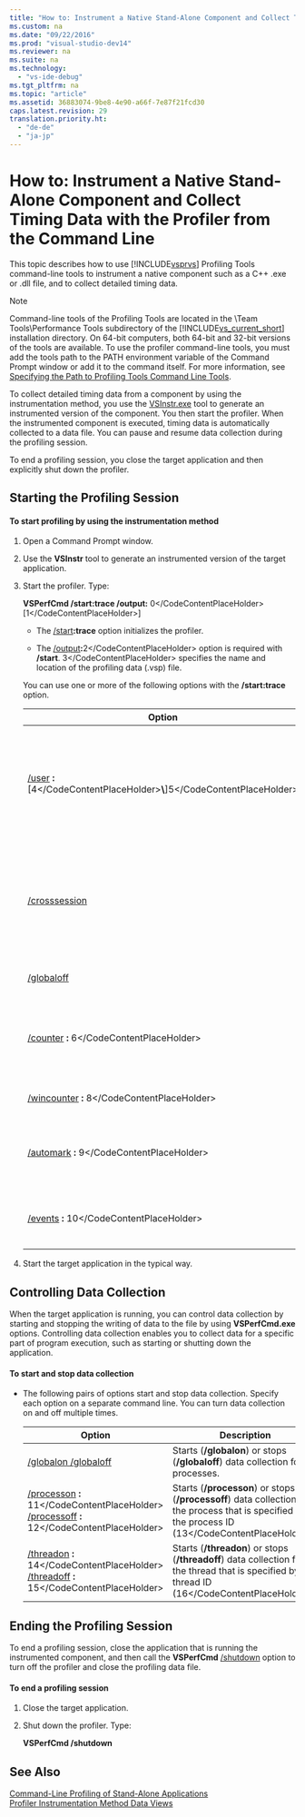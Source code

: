 ```yaml
---
title: "How to: Instrument a Native Stand-Alone Component and Collect Timing Data with the Profiler from the Command Line"
ms.custom: na
ms.date: "09/22/2016"
ms.prod: "visual-studio-dev14"
ms.reviewer: na
ms.suite: na
ms.technology: 
  - "vs-ide-debug"
ms.tgt_pltfrm: na
ms.topic: "article"
ms.assetid: 36883074-9be8-4e90-a66f-7e87f21fcd30
caps.latest.revision: 29
translation.priority.ht: 
  - "de-de"
  - "ja-jp"
---
```

# How to: Instrument a Native Stand-Alone Component and Collect Timing Data with the Profiler from the Command Line
This topic describes how to use [!INCLUDE[vsprvs](../vs140/includes/vsprvs_md.md)] Profiling Tools command-line tools to instrument a native component such as a C++ .exe or .dll file, and to collect detailed timing data.  
  
> [!NOTE]
>  Command-line tools of the Profiling Tools are located in the \Team Tools\Performance Tools subdirectory of the [!INCLUDE[vs_current_short](../vs140/includes/vs_current_short_md.md)] installation directory. On 64-bit computers, both 64-bit and 32-bit versions of the tools are available. To use the profiler command-line tools, you must add the tools path to the PATH environment variable of the Command Prompt window or add it to the command itself. For more information, see [Specifying the Path to Profiling Tools Command Line Tools](../vs140/specifying-the-path-to-profiling-tools-command-line-tools.md).  
  
 To collect detailed timing data from a component by using the instrumentation method, you use the [VSInstr.exe](../vs140/vsinstr.md) tool to generate an instrumented version of the component. You then start the profiler. When the instrumented component is executed, timing data is automatically collected to a data file. You can pause and resume data collection during the profiling session.  
  
 To end a profiling session, you close the target application and then explicitly shut down the profiler.  
  
## Starting the Profiling Session  
  
#### To start profiling by using the instrumentation method  
  
1.  Open a Command Prompt window.  
  
2.  Use the **VSInstr** tool to generate an instrumented version of the target application.  
  
3.  Start the profiler. Type:  
  
     **VSPerfCmd /start:trace /output:** <CodeContentPlaceHolder>0\</CodeContentPlaceHolder> [<CodeContentPlaceHolder>1\</CodeContentPlaceHolder>]  
  
    -   The [/start](../vs140/start.md)**:trace** option initializes the profiler.  
  
    -   The [/output](../vs140/output.md)**:**<CodeContentPlaceHolder>2\</CodeContentPlaceHolder> option is required with **/start**. <CodeContentPlaceHolder>3\</CodeContentPlaceHolder> specifies the name and location of the profiling data (.vsp) file.  
  
     You can use one or more of the following options with the **/start:trace** option.  
  
    |Option|Description|  
    |------------|-----------------|  
    |[/user](../vs140/user--vsperfcmd-.md) **:**[<CodeContentPlaceHolder>4\</CodeContentPlaceHolder>**\\**]<CodeContentPlaceHolder>5\</CodeContentPlaceHolder>|Specifies the domain and user name of the account that owns the profiled process. This option is required only if the process is running as a user other than the logged-on user. The process owner is listed in the User Name column on the Processes tab of Windows Task Manager.|  
    |[/crosssession](../vs140/crosssession.md)|Enables profiling of processes in other sessions. This option is required if the application is running in a different session. The session idenitifier is listed in the Session ID column on the Processes tab of Windows Task Manager. **/CS** can be specified as an abbreviation for **/crosssession**.|  
    |[/globaloff](../vs140/globalon-and-globaloff.md)|Starts the profiler with data collection paused. Use [/globalon](../vs140/globalon-and-globaloff.md) to resume profiling.|  
    |[/counter](../vs140/counter.md) **:** <CodeContentPlaceHolder>6\</CodeContentPlaceHolder>|Collects information from the processor performance counter that is specified in <CodeContentPlaceHolder>7\</CodeContentPlaceHolder>. Counter information is added to the data that is collected at each profiling event.|  
    |[/wincounter](../vs140/wincounter.md) **:** <CodeContentPlaceHolder>8\</CodeContentPlaceHolder>|Specifies a Windows performance counter to be collected during profiling.|  
    |[/automark](../vs140/automark.md) **:** <CodeContentPlaceHolder>9\</CodeContentPlaceHolder>|Use with **/wincounter** only. Specifies the number of milliseconds between Windows performance counter collection events. Default is 500 ms.|  
    |[/events](../vs140/events--vsperfcmd-.md) **:** <CodeContentPlaceHolder>10\</CodeContentPlaceHolder>|Specifies an Event Tracing for Windows (ETW) event to be collected during profiling. ETW events are collected in a separate (.etl) file.|  
  
4.  Start the target application in the typical way.  
  
## Controlling Data Collection  
 When the target application is running, you can control data collection by starting and stopping the writing of data to the file by using **VSPerfCmd.exe** options. Controlling data collection enables you to collect data for a specific part of program execution, such as starting or shutting down the application.  
  
#### To start and stop data collection  
  
-   The following pairs of options start and stop data collection. Specify each option on a separate command line. You can turn data collection on and off multiple times.  
  
    |Option|Description|  
    |------------|-----------------|  
    |[/globalon /globaloff](../vs140/globalon-and-globaloff.md)|Starts (**/globalon**) or stops (**/globaloff**) data collection for all processes.|  
    |[/processon](../vs140/processon-and-processoff.md) **:** <CodeContentPlaceHolder>11\</CodeContentPlaceHolder> [/processoff](../vs140/processon-and-processoff.md) **:** <CodeContentPlaceHolder>12\</CodeContentPlaceHolder>|Starts (**/processon**) or stops (**/processoff**) data collection for the process that is specified by the process ID (<CodeContentPlaceHolder>13\</CodeContentPlaceHolder>).|  
    |[/threadon](../vs140/threadon-and-threadoff.md) **:** <CodeContentPlaceHolder>14\</CodeContentPlaceHolder> [/threadoff](../vs140/threadon-and-threadoff.md) **:** <CodeContentPlaceHolder>15\</CodeContentPlaceHolder>|Starts (**/threadon**) or stops (**/threadoff**) data collection for the thread that is specified by the thread ID (<CodeContentPlaceHolder>16\</CodeContentPlaceHolder>).|  
  
## Ending the Profiling Session  
 To end a profiling session, close the application that is running the instrumented component, and then call the **VSPerfCmd** [/shutdown](../vs140/shutdown.md) option to turn off the profiler and close the profiling data file.  
  
#### To end a profiling session  
  
1.  Close the target application.  
  
2.  Shut down the profiler. Type:  
  
     **VSPerfCmd /shutdown**  
  
## See Also  
 [Command-Line Profiling of Stand-Alone Applications](../vs140/command-line-profiling-of-stand-alone-applications.md)   
 [Profiler Instrumentation Method Data Views](../vs140/instrumentation-method-data-views.md)